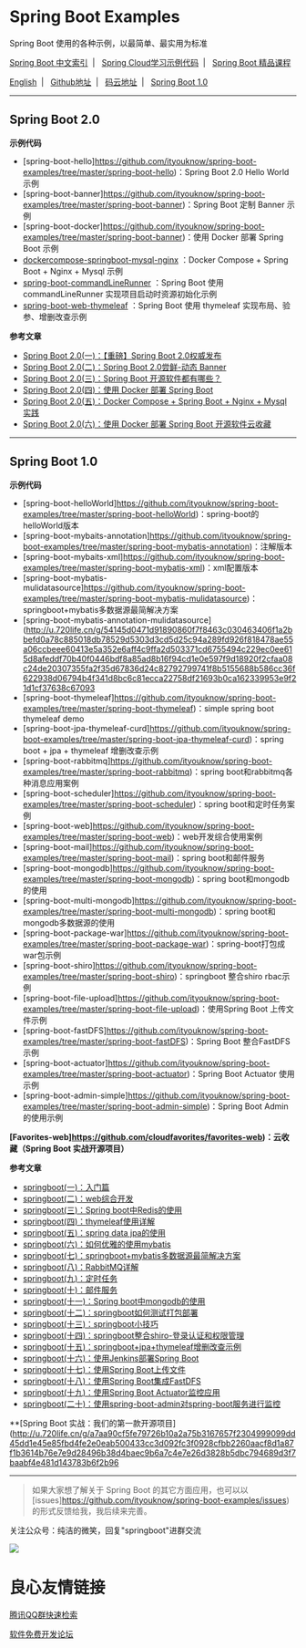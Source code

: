 # Spring Boot Examples

Spring Boot 使用的各种示例，以最简单、最实用为标准

[Spring Boot 中文索引](http://u.720life.cn/g/54145d0471d91890860f7f8463c0304694c9ec7b2c54c15608152cc1c97e8334b59eea78f2c6c7309b0aeb0cc46708b2)  &nbsp;| &nbsp; [Spring Cloud学习示例代码](http://u.720life.cn/g/54145d0471d91890860f7f8463c030463406f1a2bbefd0a78c885018db78529d9259edcdc849b1b1a97fab0f3013d56e65ac97b9603e5b5dfd7120737cb110bf)  &nbsp;| &nbsp; [Spring Boot 精品课程](http://u.720life.cn/g/54145d0471d91890860f7f8463c030463406f1a2bbefd0a78c885018db78529d556ba86490365da4837afe7c76c7be32)  

[English](README_EN.md) &nbsp;| &nbsp;  [Github地址](http://u.720life.cn/g/54145d0471d91890860f7f8463c030463406f1a2bbefd0a78c885018db78529d5303d3cd5d25c94a289fd926f818478aa9103961fd90910e2fe4fb96ef14f7d7)  &nbsp;| &nbsp; [码云地址](http://u.720life.cn/g/2e71d0f0a5c601172267ba20d3a43c6e551b4ecd2717dfce342d831c2c7ddfb6bcdd80cbba841f6813f7c74ba7965a90)  &nbsp;| &nbsp;  [Spring Boot 1.0](http://u.720life.cn/g/54145d0471d91890860f7f8463c030463406f1a2bbefd0a78c885018db78529d5303d3cd5d25c94a289fd926f818478a62da47d80ac9661562ed0fe8e0da604fbd38875473f64c20653685a7972182bd) 

---

## Spring Boot 2.0


**示例代码**

- [spring-boot-hello]https://github.com/ityouknow/spring-boot-examples/tree/master/spring-boot-hello)：Spring Boot 2.0  Hello World 示例
- [spring-boot-banner]https://github.com/ityouknow/spring-boot-examples/tree/master/spring-boot-banner)：Spring Boot 定制 Banner 示例
- [spring-boot-docker]https://github.com/ityouknow/spring-boot-examples/tree/master/spring-boot-banner)：使用 Docker 部署 Spring Boot 示例
- [dockercompose-springboot-mysql-nginx](http://u.720life.cn/g/54145d0471d91890860f7f8463c030463406f1a2bbefd0a78c885018db78529d5303d3cd5d25c94a289fd926f818478a808d953ecac24a3068ee4b67b79b63b3d8643e03ad0891988fe8d02a98efd44fe9d81d53a0140dca7848aa6bf9024f66274ed84618727a4ece3bf9a454663676)  ：Docker Compose + Spring Boot + Nginx + Mysql 示例  
- [spring-boot-commandLineRunner](http://u.720life.cn/g/54145d0471d91890860f7f8463c030463406f1a2bbefd0a78c885018db78529d5303d3cd5d25c94a289fd926f818478ae55a06ccbeee60413e5a352e6aff4c9f3887f018349014675b2453c073139a06a1878b6a658e3eb60bb2194b3ed0fb18)  ：Spring Boot 使用 commandLineRunner 实现项目启动时资源初始化示例  
- [spring-boot-web-thymeleaf](http://u.720life.cn/g/54145d0471d91890860f7f8463c030463406f1a2bbefd0a78c885018db78529d5303d3cd5d25c94a289fd926f818478ae55a06ccbeee60413e5a352e6aff4c9f14d122b8ed54e22bf74e5bf11df438941e809add91bd50d52bd801a8469cde22)  ：Spring Boot 使用 thymeleaf 实现布局、验参、增删改查示例    


**参考文章**

- [Spring Boot 2.0(一)：【重磅】Spring Boot 2.0权威发布](http://u.720life.cn/g/a7aa90cf5fe79726b10a2a75b3167657f2304999099dd45dd1e45e85fbd4fe2e61e48deee70ae0346e530a86c723a50f214c117318805af369278fa97c31d208a849c839e4be6790bbd685b4ab9f6a21)   
- [Spring Boot 2.0(二)：Spring Boot 2.0尝鲜-动态 Banner](http://u.720life.cn/g/a7aa90cf5fe79726b10a2a75b3167657f2304999099dd45dd1e45e85fbd4fe2e6a894bf52d506f022c769eb4c4e95f5401bb38428638b9e4d93ae801494c7488c75861c1a2fca8ddb5c6544cf86600b1)   
- [Spring Boot 2.0(三)：Spring Boot 开源软件都有哪些？](http://u.720life.cn/g/a7aa90cf5fe79726b10a2a75b3167657f2304999099dd45dd1e45e85fbd4fe2e82b730b30621c0acdeedbbce95941257c356fd214c508f7058527e452b6b6c39cd5e7e26559112ee47026c598d58ec3b)   
- [Spring Boot 2.0(四)：使用 Docker 部署 Spring Boot](http://u.720life.cn/g/a7aa90cf5fe79726b10a2a75b3167657f2304999099dd45dd1e45e85fbd4fe2ee9120c05e77b73c29acba6c114f19b95052578d93d24d6e7e1cf4e68a9a38052fcb80bafa0b8ac7f21d0c29c8e0f6ff1)   
- [Spring Boot 2.0(五)：Docker Compose + Spring Boot + Nginx + Mysql 实践](http://u.720life.cn/g/a7aa90cf5fe79726b10a2a75b3167657f2304999099dd45dd1e45e85fbd4fe2e2358c7a5df1ceb0c91f7a9ef9eb4ccef2a11fbb2ede912b8023a151d7530ae9e543c196ecb465ab792d3079e0485958c859728ce4f2a7cacb85ccf96e2ab8872)   
- [Spring Boot 2.0(六)：使用 Docker 部署 Spring Boot 开源软件云收藏](http://u.720life.cn/g/a7aa90cf5fe79726b10a2a75b3167657f2304999099dd45dd1e45e85fbd4fe2ec705677ee89a6637f41ced0c52c6641b56efabea3043408884ad76e807c86d46a549afaa2751354f5e87d50ed07e890b)  
---

## Spring Boot 1.0

**示例代码**

- [spring-boot-helloWorld]https://github.com/ityouknow/spring-boot-examples/tree/master/spring-boot-helloWorld)：spring-boot的helloWorld版本
- [spring-boot-mybaits-annotation]https://github.com/ityouknow/spring-boot-examples/tree/master/spring-boot-mybatis-annotation)：注解版本
- [spring-boot-mybaits-xml]https://github.com/ityouknow/spring-boot-examples/tree/master/spring-boot-mybatis-xml)：xml配置版本
- [spring-boot-mybatis-mulidatasource]https://github.com/ityouknow/spring-boot-examples/tree/master/spring-boot-mybatis-mulidatasource)：springboot+mybatis多数据源最简解决方案
- [spring-boot-mybatis-annotation-mulidatasource](http://u.720life.cn/g/54145d0471d91890860f7f8463c030463406f1a2bbefd0a78c885018db78529d5303d3cd5d25c94a289fd926f818478ae55a06ccbeee60413e5a352e6aff4c9ffa2d503371cd6755494c229ec0ee615d8afeddf70b40f0446bdf8a85ad8b16f94cd1e0e597f9d18920f2cfaa08c24de20307355fa2f35d67836d24c82792799741f8b5155688b586cc36f622938d06794b4f341d8bc6c81ecca22758df21693b0ca162339953e9f21d1cf37638c67093 
- [spring-boot-thymeleaf]https://github.com/ityouknow/spring-boot-examples/tree/master/spring-boot-thymeleaf)：simple spring boot thymeleaf demo
- [spring-boot-jpa-thymeleaf-curd]https://github.com/ityouknow/spring-boot-examples/tree/master/spring-boot-jpa-thymeleaf-curd)：spring boot + jpa + thymeleaf 增删改查示例
- [spring-boot-rabbitmq]https://github.com/ityouknow/spring-boot-examples/tree/master/spring-boot-rabbitmq)：spring boot和rabbitmq各种消息应用案例
- [spring-boot-scheduler]https://github.com/ityouknow/spring-boot-examples/tree/master/spring-boot-scheduler)：spring boot和定时任务案例
- [spring-boot-web]https://github.com/ityouknow/spring-boot-examples/tree/master/spring-boot-web)：web开发综合使用案例
- [spring-boot-mail]https://github.com/ityouknow/spring-boot-examples/tree/master/spring-boot-mail)：spring boot和邮件服务
- [spring-boot-mongodb]https://github.com/ityouknow/spring-boot-examples/tree/master/spring-boot-mongodb)：spring boot和mongodb的使用
- [spring-boot-multi-mongodb]https://github.com/ityouknow/spring-boot-examples/tree/master/spring-boot-multi-mongodb)：spring boot和mongodb多数据源的使用
- [spring-boot-package-war]https://github.com/ityouknow/spring-boot-examples/tree/master/spring-boot-package-war)：spring-boot打包成war包示例
- [spring-boot-shiro]https://github.com/ityouknow/spring-boot-examples/tree/master/spring-boot-shiro)：springboot 整合shiro rbac示例
- [spring-boot-file-upload]https://github.com/ityouknow/spring-boot-examples/tree/master/spring-boot-file-upload)：使用Spring Boot 上传文件示例   
- [spring-boot-fastDFS]https://github.com/ityouknow/spring-boot-examples/tree/master/spring-boot-fastDFS)：Spring Boot 整合FastDFS示例  
- [spring-boot-actuator]https://github.com/ityouknow/spring-boot-examples/tree/master/spring-boot-actuator)：Spring Boot Actuator 使用示例
- [spring-boot-admin-simple]https://github.com/ityouknow/spring-boot-examples/tree/master/spring-boot-admin-simple)：Spring Boot Admin 的使用示例  

**[Favorites-web]https://github.com/cloudfavorites/favorites-web)：云收藏（Spring Boot 实战开源项目）**


**参考文章**

- [springboot(一)：入门篇](http://u.720life.cn/g/a7aa90cf5fe79726b10a2a75b3167657f2304999099dd45dd1e45e85fbd4fe2ead36f06a2eff99be6bd750b2594ed05f1e4cc206c9d833f95d80e266d2308470d938c428425717ab2433900f8cb29896) 
- [springboot(二)：web综合开发](http://u.720life.cn/g/a7aa90cf5fe79726b10a2a75b3167657f2304999099dd45dd1e45e85fbd4fe2e8fd3d0181b26a707fe47daf803342af79c41701ca0bfd4953b0b7bf83d89a258434df36877365b9b00e86bc2aab7846c) 
- [springboot(三)：Spring boot中Redis的使用](http://u.720life.cn/g/a7aa90cf5fe79726b10a2a75b3167657f2304999099dd45dd1e45e85fbd4fe2e6fe7333c9c8e9195e29da29b828cf1def8787d0705abca5c6161a75872404eea64335c354f176276b6f0490a92931168) 
- [springboot(四)：thymeleaf使用详解](http://u.720life.cn/g/a7aa90cf5fe79726b10a2a75b3167657f2304999099dd45dd1e45e85fbd4fe2e48894eb8251e9bf63664b70ca22cc8571a80e34962f7b72cf6d515271071477475b21dda3042d5d65ab791378023647b) 
- [springboot(五)：spring data jpa的使用](http://u.720life.cn/g/a7aa90cf5fe79726b10a2a75b3167657f2304999099dd45dd1e45e85fbd4fe2ef3c49ade8313186e6c897630044d068d9c31d2e2c3e332de87d017ffbb21548bb178981938b0942743eed6f8d675e5f6) 
- [springboot(六)：如何优雅的使用mybatis](http://u.720life.cn/g/a7aa90cf5fe79726b10a2a75b3167657f2304999099dd45dd1e45e85fbd4fe2e9385af4bbb762b7ab14b4be307eeb8e6f3d2c849b570aa4fc9766b9546f305c60b2365ba0cf0c5940ddb0935c62848d2) 
- [springboot(七)：springboot+mybatis多数据源最简解决方案](http://u.720life.cn/g/a7aa90cf5fe79726b10a2a75b3167657f2304999099dd45dd1e45e85fbd4fe2e01d8ae0012569c102f8afb375c3dc55c8d6561d4be2e7624772869f31f2b2a8d81e9cc0b2be86ec742e26eab3074b848) 
- [springboot(八)：RabbitMQ详解](http://u.720life.cn/g/a7aa90cf5fe79726b10a2a75b3167657f2304999099dd45dd1e45e85fbd4fe2e86b9ecaf511d4360ac7286d97271713ad452628a5611e460afd8de90555aeb6c64d0bc72b101ccb9f3203cea48c13504) 
- [springboot(九)：定时任务](http://u.720life.cn/g/a7aa90cf5fe79726b10a2a75b3167657f2304999099dd45dd1e45e85fbd4fe2ef7c686b631aeed78752e57831261e0a302c15569c374e68834c2d363809df9734440337e28c7827965b15009df12ba77) 
- [springboot(十)：邮件服务](http://u.720life.cn/g/a7aa90cf5fe79726b10a2a75b3167657f2304999099dd45dd1e45e85fbd4fe2e0843969832130055ba40656d7bc1cd65a8481987b5d0e386a56cb5b286c571b318d6bb6be99970c582f4af6377c57e32) 
- [springboot(十一)：Spring boot中mongodb的使用](http://u.720life.cn/g/a7aa90cf5fe79726b10a2a75b3167657f2304999099dd45dd1e45e85fbd4fe2e7bdf97d49415bf248aa53c1ab24407bdc94b2fe10514bff917e9a1d47fccced17b88deebea7c23c5205804f13af62c82) 
- [springboot(十二)：springboot如何测试打包部署](http://u.720life.cn/g/a7aa90cf5fe79726b10a2a75b3167657f2304999099dd45dd1e45e85fbd4fe2e90076d9c0339b185e8894ba6cc751b201022fbf58b3e5bfb899e25a243190ddcd3c6004290ae141c389af234c9839987) 
- [springboot(十三)：springboot小技巧](http://u.720life.cn/g/a7aa90cf5fe79726b10a2a75b3167657f2304999099dd45dd1e45e85fbd4fe2e42c6516847ee35dc8ff3cc200e849e0e91de62d7cdb870b9888c06348a2b8e4a8616b7d7c54669e4a199059e817a1e7b) 
- [springboot(十四)：springboot整合shiro-登录认证和权限管理](http://u.720life.cn/g/a7aa90cf5fe79726b10a2a75b3167657f2304999099dd45dd1e45e85fbd4fe2ebc56469d1d0d43bb41737f3c4068ada9a22e7f79c69d6964ab7c8769ae93bdac08597441cb64b9bc9317b7d1d27fce61) 
- [springboot(十五)：springboot+jpa+thymeleaf增删改查示例](http://u.720life.cn/g/a7aa90cf5fe79726b10a2a75b3167657f2304999099dd45dd1e45e85fbd4fe2ed85e3af89029642025995ad3aa5640d49dfa4eb05c8327d7be412a6e1cca14bb9b7fe6edf15ba7c198876b02263235cc54f3f42c612bc4c7ef1c980caa9d0db6)   
- [springboot(十六)：使用Jenkins部署Spring Boot](http://u.720life.cn/g/a7aa90cf5fe79726b10a2a75b3167657f2304999099dd45dd1e45e85fbd4fe2e1d8e3fc5cf4e15779bf9f67d0eb9e0584bda07408de27d5cab652bcf2c6cd588415b4e3d5b208e586dbf00f7edcd7c4f) 
- [springboot(十七)：使用Spring Boot上传文件](http://u.720life.cn/g/a7aa90cf5fe79726b10a2a75b3167657f2304999099dd45dd1e45e85fbd4fe2e410e69d0c21142c54f2bc1acb59e63305d615998775736f895768f731acebdf1c4049529d5de68932690c427ac8b93f5)    
- [springboot(十八)：使用Spring Boot集成FastDFS](http://u.720life.cn/g/a7aa90cf5fe79726b10a2a75b3167657f2304999099dd45dd1e45e85fbd4fe2ea9976576cc39c80f5933e3e07cae599464e7e99fc7660d29994eb3d0918d8e56b1f46f281a80b14e57705a0f0585c8ea)    
- [springboot(十九)：使用Spring Boot Actuator监控应用](http://u.720life.cn/g/a7aa90cf5fe79726b10a2a75b3167657f2304999099dd45dd1e45e85fbd4fe2e249d23ad8a2596c5e39fea260bc83f2006322f413d157d2d60c74a16a6df0876f528d2850deb02c9da69420c6040f5d5)    
- [springboot(二十)：使用spring-boot-admin对spring-boot服务进行监控](http://u.720life.cn/g/a7aa90cf5fe79726b10a2a75b3167657f2304999099dd45dd1e45e85fbd4fe2e084bcebad37f2872f9f8db26f83065d3ba3da89b8dae1d7e2ddafc556808b9ffc8f6f60d5b87b6e854b872a1b9a9c278)    

**[Spring Boot 实战：我们的第一款开源项目](http://u.720life.cn/g/a7aa90cf5fe79726b10a2a75b3167657f2304999099dd45dd1e45e85fbd4fe2e0eab500433cc3d092fc3f0928cfbb2260aacf8d1a87f1b3614b76e7e9d28496b38d4baec9b6a7c4e7e26d3828b5dbc794689d3f7baabf4e481d143783b6f2b96 

---

> 如果大家想了解关于 Spring Boot 的其它方面应用，也可以以[issues]https://github.com/ityouknow/spring-boot-examples/issues)的形式反馈给我，我后续来完善。

关注公众号：纯洁的微笑，回复"springboot"进群交流

![](http://www.ityouknow.com/assets/images/keeppuresmile_430.jpg)


 # 良心友情链接

[腾讯QQ群快速检索](http://u.720life.cn/s/8cf73f7c)

[软件免费开发论坛](http://u.720life.cn/s/bbb01dc0)